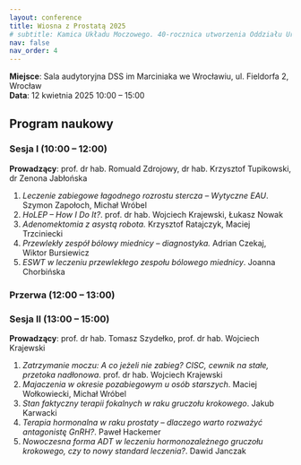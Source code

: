 ```yaml
---
layout: conference
title: Wiosna z Prostatą 2025
# subtitle: Kamica Układu Moczowego. 40-rocznica utworzenia Oddziału Urologii Wojewódzkiego Szpitala Specjalistycznego we Wrocławiu.
nav: false
nav_order: 4
---
```

**Miejsce**: Sala audytoryjna DSS im Marciniaka we Wrocławiu, ul. Fieldorfa 2, Wrocław <br/>
**Data**: 12 kwietnia 2025 10:00 – 15:00

## Program naukowy
### Sesja I (10:00 – 12:00)

**Prowadzący**: prof. dr hab. Romuald Zdrojowy, dr hab. Krzysztof Tupikowski, dr Zenona
Jabłońska
1. *Leczenie zabiegowe łagodnego rozrostu stercza – Wytyczne EAU*. Szymon Zapołoch, Michał Wróbel
2. *HoLEP – How I Do It?*. prof. dr hab. Wojciech Krajewski, Łukasz Nowak
3. *Adenomektomia z asystą robota.* Krzysztof Ratajczyk, Maciej Trzciniecki
4. *Przewlekły zespół bólowy miednicy – diagnostyka.* Adrian Czekaj, Wiktor Bursiewicz
5. *ESWT w leczeniu przewlekłego zespołu bólowego miednicy*. Joanna Chorbińska

### Przerwa (12:00 – 13:00)

### Sesja II (13:00 – 15:00)
**Prowadzący**: prof. dr hab. Tomasz Szydełko, prof. dr hab. Wojciech Krajewski
1. *Zatrzymanie moczu: A co jeżeli nie zabieg? CISC, cewnik na stałe, przetoka nadłonowa*.  prof. dr hab. Wojciech Krajewski
2. *Majaczenia w okresie pozabiegowym u osób starszych*. Maciej Wołkowiecki, Michał Wróbel
3. *Stan faktyczny terapii fokalnych w raku gruczołu krokowego*. Jakub Karwacki
4. *Terapia hormonalna w raku prostaty – dlaczego warto rozważyć antagonistę GnRH?*. Paweł Hackemer
5. *Nowoczesna forma ADT w leczeniu hormonozależnego gruczołu krokowego, czy to nowy standard leczenia?*. Dawid Janczak